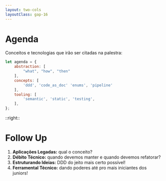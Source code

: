 ```yaml
---
layout: two-cols
layoutClass: gap-16
---
```

# Agenda

Conceitos e tecnologias que irão ser citadas na palestra:

```js
let agenda = {
    abstraction: [
        "what", "how", "then"
    ],
    concepts: [
        'ddd', 'code_as_doc' 'enums', 'pipeline'
    ],
    tooling: [
        'semantic', 'static', 'testing',
    ],
};
```

::right::


<div class="flex flex-col justify-center  h-full">

<h1 class="mb-3 ">Follow Up</h1>

1. **Aplicações Legadas:** qual o conceito?
2. **Débito Técnico:** quando devemos manter e quando devemos refatorar? 
3. **Estruturando Ideias:** DDD do jeito mais certo possível!
4. **Ferramental Técnico:** dando poderes até pro mais iniciantes dos juniors!

</div>